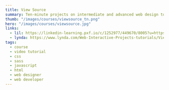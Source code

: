 ```yaml
---
title: View Source
summary: Ten-minute projects on intermediate and advanced web design topics, covering technologies such as HTML, PHP, jQuery, and CSS, as well as content management solutions like WordPress and integration with Twitter, YouTube, and more.
thumb: "/images/courses/viewsource_tn.png"
hero: "/images/courses/viewsource.jpg"
links:
  - lil: https://linkedin-learning.pxf.io/c/1252977/449670/8005?u=https%3A%2F%2Fwww.linkedin.com%2Flearning%2Fview-source
  - lynda: https://www.lynda.com/Web-Interactive-Projects-tutorials/View-Source/93388-2.html
tags:
  - course
  - video tutorial
  - css
  - sass
  - javascript
  - html
  - web designer
  - web developer
---
```

